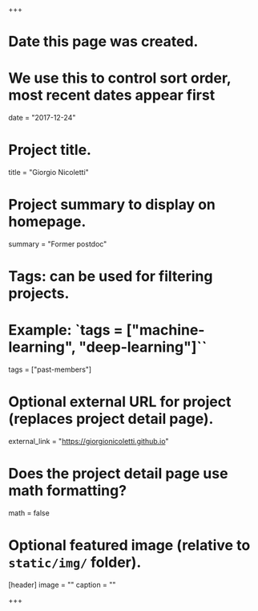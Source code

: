 +++
# Date this page was created.
# We use this to control sort order, most recent dates appear first
date = "2017-12-24"

# Project title.
title = "Giorgio Nicoletti"

# Project summary to display on homepage.
summary = "Former postdoc"

# Tags: can be used for filtering projects.
# Example: `tags = ["machine-learning", "deep-learning"]``
tags = ["past-members"]

# Optional external URL for project (replaces project detail page).
external_link = "https://giorgionicoletti.github.io"

# Does the project detail page use math formatting?
math = false

# Optional featured image (relative to `static/img/` folder).
[header]
image = ""
caption = ""

+++
